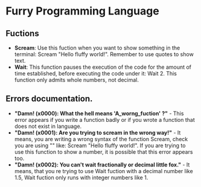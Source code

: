 # Furry Programming Language

## Fuctions
- **Scream**: Use this fuction when you want to show something in the terminal: Scream "Hello fluffy world!". Remember to use quotes to show text.
- **Wait**: This function pauses the execution of the code for the amount of time established, before executing the code under it: Wait 2. This function only admits whole numbers, not decimal.

## Errors documentation.
- **"Damn! (x0000): What the hell means 'A_worng_fuction' ?"** - This error appears if you write a function badly or if you wrote a function that does not exist in language. 
- **"Damn! (x0001): Are you trying to scream in the wrong way!"** - It means, you are writing a wrong syntax of the function Scream, check you are using "" like: Scream "Hello fluffy world!". If you are trying to use this function to show a number, it is possible that this error appears too.
- **"Damn! (x0002): You can't wait fractionally or decimal little fox."** - It means, that you re trying to use Wait fuction with a decimal number like 1.5, Wait fuction only runs with integer numbers like 1.